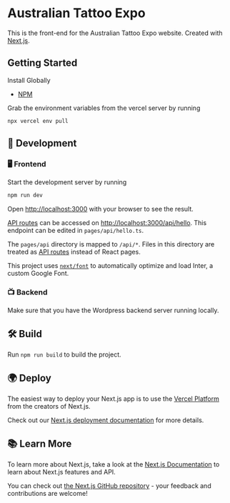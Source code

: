 # Australian Tattoo Expo

This is the front-end for the Australian Tattoo Expo website. Created with [Next.js](https://nextjs.org/).

## Getting Started

Install Globally

- [NPM](https://docs.npmjs.com/downloading-and-installing-node-js-and-npm)

Grab the environment variables from the vercel server by running

```bash
npx vercel env pull
```

## 🔨 Development

### 🖥️ Frontend

Start the development server by running

```bash
npm run dev
```

Open [http://localhost:3000](http://localhost:3000) with your browser to see the result.

[API routes](https://nextjs.org/docs/api-routes/introduction) can be accessed on [http://localhost:3000/api/hello](http://localhost:3000/api/hello). This endpoint can be edited in `pages/api/hello.ts`.

The `pages/api` directory is mapped to `/api/*`. Files in this directory are treated as [API routes](https://nextjs.org/docs/api-routes/introduction) instead of React pages.

This project uses [`next/font`](https://nextjs.org/docs/basic-features/font-optimization) to automatically optimize and load Inter, a custom Google Font.

### 📺 Backend

Make sure that you have the Wordpress backend server running locally.

## 🛠 Build

Run `npm run build` to build the project.

## 🌍 Deploy

The easiest way to deploy your Next.js app is to use the [Vercel Platform](https://vercel.com/new?utm_medium=default-template&filter=next.js&utm_source=create-next-app&utm_campaign=create-next-app-readme) from the creators of Next.js.

Check out our [Next.js deployment documentation](https://nextjs.org/docs/deployment) for more details.

## 📚 Learn More

To learn more about Next.js, take a look at the [Next.js Documentation](https://nextjs.org/docs) to learn about Next.js features and API.

You can check out [the Next.js GitHub repository](https://github.com/vercel/next.js/) - your feedback and contributions are welcome!
